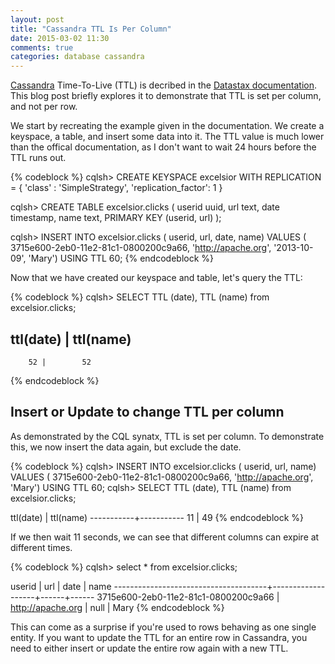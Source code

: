 ```yaml
---
layout: post
title: "Cassandra TTL Is Per Column"
date: 2015-03-02 11:30
comments: true
categories: database cassandra
---
```


[Cassandra](http://cassandra.apache.org/) Time-To-Live (TTL) is decribed in the [Datastax documentation](http://www.datastax.com/documentation/cql/3.0/cql/cql_using/use_ttl_t.html). This blog post briefly explores it to demonstrate that TTL is set per column, and not per row.

We start by recreating the example given in the documentation. We create a keyspace, a table, and insert some data into it. The TTL value is much lower than the offical documentation, as I don't want to wait 24 hours before the TTL runs out.

{% codeblock %}
cqlsh> CREATE KEYSPACE excelsior WITH REPLICATION =
         { 'class' : 'SimpleStrategy', 'replication_factor': 1 }

cqlsh> CREATE TABLE excelsior.clicks (
         userid uuid,
         url text,
         date timestamp,
         name text,
         PRIMARY KEY (userid, url)
       );

cqlsh> INSERT INTO excelsior.clicks (
         userid, url, date, name)
       VALUES (
         3715e600-2eb0-11e2-81c1-0800200c9a66,
         'http://apache.org',
         '2013-10-09', 'Mary')
       USING TTL 60;
{% endcodeblock %}

Now that we have created our keyspace and table, let's query the TTL:

{% codeblock %}
cqlsh> SELECT TTL (date), TTL (name) from excelsior.clicks;

 ttl(date) | ttl(name)
-----------------------
        52 |        52
{% endcodeblock %}

## Insert or Update to change TTL per column
As demonstrated by the CQL synatx, TTL is set per column. To demonstrate this, we now insert the data again, but exclude the date.

{% codeblock %}
cqlsh> INSERT INTO excelsior.clicks (
         userid, url, name)
         VALUES (
           3715e600-2eb0-11e2-81c1-0800200c9a66,
           'http://apache.org',
           'Mary')
         USING TTL 60;
cqlsh> SELECT TTL (date), TTL (name) from excelsior.clicks;

 ttl(date) | ttl(name)
-----------+-----------
        11 |        49
{% endcodeblock %}

If we then wait 11 seconds, we can see that different columns can expire at different times.

{% codeblock %}
cqlsh> select * from excelsior.clicks;

 userid                               | url               | date | name
--------------------------------------+-------------------+------+------
 3715e600-2eb0-11e2-81c1-0800200c9a66 | http://apache.org | null | Mary
{% endcodeblock %}

This can come as a surprise if you're used to rows behaving as one single entity. If you want to update the TTL for an entire row in Cassandra, you need to either insert or update the entire row again with a new TTL.
